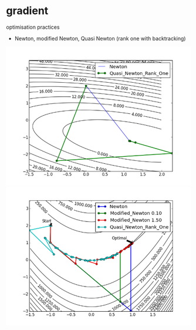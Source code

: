 gradient
========

optimisation practices
-    Newton, modified Newton, Quasi Newton (rank one with backtracking)
<img src="https://github.com/wyli/gradient/raw/master/quadratic.png">
<img src="https://github.com/wyli/gradient/raw/master/quasi_newton.png">
